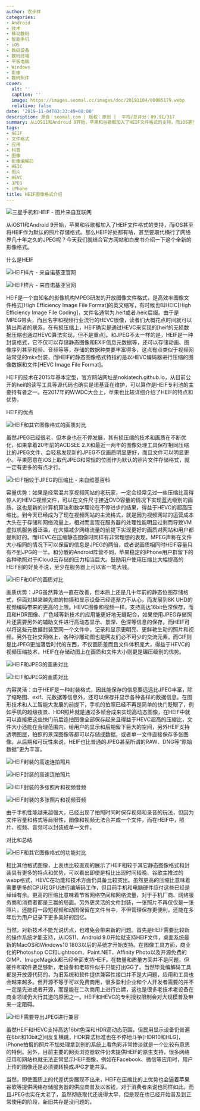```yaml
---
author: 农步祥
categories:
- Android
- 技术
- 移动数码
- 智能手机
- iOS
- 数码设备
- 数码终端
- 平板电脑
- Windows
- 影像
- 数码附件
cover:
  alt: ''
  caption: ''
  image: https://images.soomal.cc/images/doc/20191104/00085179.webp
  relative: false
date: '2019-11-04T03:33:49+08:00'
description: 源自：soomal.com | 版权：原创 |  平均/总评分：09.91/317
summary: 从iOS11和Android 9开始，苹果和谷歌都加入了HEIF文件格式的支持，而iOS甚至将HEIF作为默认的照片存储格式。那么HEIF究竟有多大的好处，甚至要取代横行了网络界几十年之久的JPEG呢？今天我们就结合官方网站和白皮书介绍一下这个全新的影像格式。
tags:
- HEIF
- 文件格式
- 应用
- 科普
- 图像
- 影像编解码
- HEIC
- 照片
- HEVC
- JPEG
- iPhone
title: HEIF图像格式介绍
---
```


![三星手机和HEIF - 图片来自互联网](https://images.soomal.cc/images/doc/20191104/00085165.webp)



从iOS11和Android 9开始，苹果和谷歌都加入了HEIF文件格式的支持，而iOS甚至将HEIF作为默认的照片存储格式。那么HEIF好处都有啥，甚至要取代横行了网络界几十年之久的JPEG呢？今天我们就结合官方网站和白皮书介绍一下这个全新的影像格式。



什么是HEIF



![HEIF样片 - 来自诺基亚官网](https://images.soomal.cc/images/doc/20191104/00085166_01.webp)



![HEIF样片 - 来自诺基亚官网](https://images.soomal.cc/images/doc/20191104/00085167_01.webp)



HEIF是一个由知名的影像机构MPEG研发的开放图像文件格式，是高效率图像文件格式[High Efficiency Image File Format]的英文缩写，有时候也叫HEIC[High Efficiency Image File Coding]，文件名通常为.heif或者.heic后缀。由于是MPEG带头，而且名字和视频行业流行的HEVC很像，读者们大概花点时间就可以猜出两者的联系。在有损压缩上，HEIF确实是通过HEVC来实现的[heif的无损数据压缩也通过HEVC算法实现，但不是重点]。和JPEG不太一样的是，HEIF是一种封装格式，它不仅可以存储静态图像和EXIF信息元数据等，还可以存储动画、图像序列甚至视频、音频等等，存储的数据种类要丰富得多，这点有点类似于视频网站常见的mkv封装，而HEIF的静态图像格式特指的是以HEVC编码器进行压缩的图像数据和文件[HEVC Image File Format]。



HEIF的技术在2015年基本定型，官方网站网址是nokiatech.github.io，从目前公开的heif的读写工具等源代码也确实是诺基亚在维护，可以算作是HEIF专利池的主要持有者之一。在2017年的WWDC大会上，苹果也比较详细介绍了HEIF的特点和优势。



HEIF的优点



![HEIF和其它图像格式的画质对比](https://images.soomal.cc/images/doc/20191104/00085173.webp)



虽然JPEG已经很老，但本身也在不停发展，其有损压缩的技术和画质在不断优化，如果拿着20年前的ACDSEE 2.X和最近一两年的图像处理工具保存相同压缩比的JPEG文件，会轻易发现新的JPEG不仅画质明显更好，而且文件可以明显更小。苹果愿意在iOS上取代JPEG和常规的位图作为默认的照片文件存储格式，就一定有更多的有点才行。



![HEIF相较于JPEG的压缩比 - 来自维基百科](https://images.soomal.cc/images/doc/20191104/00085168.webp)



容量优势：如果是经常混共享视频网站的老玩家，一定会经常见过一些压缩比高得惊人的HEVC视频文件，可以在文件尺寸接近DVD容量的情况下实现蓝光级别的画质，这也是新的计算机算法和数学理论在不停进步的结果，得益于HEVC的超高压缩比，到今天已经成为了现在视频网站的主流格式，就是因为视频网站的运营成本大头在于存储和网络流量上，相对而言现在服务器的处理性能明显过剩而导致VM虚拟机服务器泛滥，在大幅减少网络流量的前提下实现更好的画质对网站和用户都是利好的。而HEVC在压缩静态图像时同样有非常理想的表现，MPEG声称在文件大小相同的情况下可以保留的信息是JPEG的两倍，或者说画质相同时HEIF容量只有不到JPG的一半。和分散的Android阵营不同，苹果稳定的iPhone用户群留下的各种艳照对于iCloud云存储的压力相当巨大。鼓励用户使用压缩比大幅提高的HEIF别的好处不说，至少在服务器上可以省一笔大钱。



![HEIF和GIF的画质对比](https://images.soomal.cc/images/doc/20191104/00085171.webp)



画质优势：JPG虽然算法一直在改善，但本质上还是几十年前的静态位图存储格式，但面对越来越先进的拍摄和显示设备已经逐渐力不从心，而发展到8K UHD的视频编码带来的更高的上限。HEVC图像和视频一样，支持高达16bit色深保存，而且和HDR图像、广色域等新技术的应用能更好地无缝配合，如果使用JPEG存储照片还需要另外的辅助文件进行高动态显示、景深、色深等信息的保存，而HEIF可以将这些元数据封装至同一个文件中，记录和显示更明亮、更鲜艳生动的照片和视频。另外在社交网络上，各种沙雕动图也是网友们必不可少的交流元素，而GIF则是比JPEG更加落后时代的东西，不仅画质差而且文件体积庞大，得益于HEVC的视频压缩技术，HEIF在存储动图上在画质和文件大小则更是碾压级别的优势。



![HEIF和JPEG的画质对比](https://images.soomal.cc/images/doc/20191104/00085169_01.webp)



![HEIF和JPEG的画质对比](https://images.soomal.cc/images/doc/20191104/00085170_01.webp)



内容灵活：由于HEIF是一种封装格式，因此能保存的信息要远远比JPEG丰富，除了缩略图、exif、元数据等信息外，还可以保存并显示各种各样的数据信息。在图形技术和人工智能大发展的前提下，手机的拍照已经不再是简单的快门眨眼了，例如手机的超级夜景、HDR照片就是通过多帧合成来实现高动态图像，在HEIF中就可以直接把这些快门前后连拍图像全部保存起来且得益于HEVC超高的压缩比，文件大小还能在合理范围内，给用户的显示和后期留下巨大的空间，另外HEIF支持透明图层，拍照的景深图像等都可以存储成数据，或者单一文件直接保存多张图像。从后期和可玩性来说，HEIF也比普通的JPEG甚至所谓的RAW、DNG等“原始数据”更为丰富。



![HEIF封装的高速连拍照片](https://images.soomal.cc/images/doc/20191104/00085177_01.webp)



![HEIF封装的高速连拍照片](https://images.soomal.cc/images/doc/20191104/00085178_01.webp)



![HEIF封装的多张照片和视频音频](https://images.soomal.cc/images/doc/20191104/00085175_01.webp)



![HEIF封装的多张照片和视频音频](https://images.soomal.cc/images/doc/20191104/00085176_01.webp)



由于手机性能越来越强大，已经出现了拍照时同时保存视频和录音的玩法，但因为文件容量和格式等局限性，图像和视频无法合并成一个文件，而在HEIF中，照片、视频、音频可以封装成单一文件。



对比和总结



![HEIF和其它图像格式的功能对比](https://images.soomal.cc/images/doc/20191104/00085172.webp)



相比其他格式图像，上表也比较直观的展示了HEIF相较于其它静态图像格式和封装具有更多的特点和优势，可以看出即使是相比出现时间较晚、谷歌主推过的webp格式，HEVC在功能和技术方面仍具备比较突出。虽然更高的压缩比意味着需要更多的CPU和GPU进行编解码工作，但目前手机和电脑硬件应付这些已经是绰绰有余。更高的压缩比意味着节省网络空间和网络流量，对于手机厂商、网络服务商和消费者都是三赢的局面。另外更灵活的文件封装，一张照片不再仅仅是一张照片，还能将一段短视频和动图保留在文件当中，不但管理保存更便利，还能在多年后为用户记录下更多美好的回忆。



当然，对新技术不能光说优点，也难免会带来新的问题。首先是HEIF需要比较新的操作系统才能支持，从iOS11、Android 9.0开始就支持HEIF文件，桌面系统最新的MacOS和Windows10 1803以后的系统才开始支持。在图像工具方面，商业化的Photoshop CC和Lightroom、Paint.NET、Affinity Photo以及开源免费的GIMP、ImageMagick都已经全面支持HEIF。在数量和质量方面并不是问题，但硬件和软件要足够新，老设备和老软件似乎只能打出GG了。当然毕竟编解码工具都是开放源代码的，为旧系统和软件提供兼容性接口并不是大问题，应用和工具也会越来越多。但开源不等于可以免费商用，很多盈利企业和个人开发者需要的并不一定是先进或者开源，而是能在二次商用上进行白嫖，这也是很多老技术老设备在商业领域仍大行其道的原因之一。HEIF和HEVC的专利授权限制会对大规模普及带来一定阻碍。



![HEIF需要导出JPEG进行兼容](https://images.soomal.cc/images/doc/20191104/00085174.webp)



虽然HEIF和HEVC支持高达16bit色深和HDR高动态范围，但民用显示设备仍普遍在6bit和10bit之间反复横跳，HDR算法标准也在不停地斗争[HDR10和HLG]，iPhone拍摄的照片不加处理拿到别的系统上看色彩非常惨淡就是一个比较有意思的特例。另外，目前主要的网页浏览器软件仍未提供HEIF的原生支持，很多网络应用和网站也就无法正常显示HEIF图像，例如在Facebook、微信等应用时，用户上传的图像还是必须要转换成JPG才能共享。



当然，即使画质上的代差优势展现不出来，HEIF在压缩比的上优势也会逼着苹果谷歌等提供网络存储服务器的供应商普及以省钱，对于消费者来说也同样如此。而且JPEG也实在太老了，虽然彻底取代还说得太早，但是现在也已经开始普及到正常使用的阶段，新旧共存是没问题的。